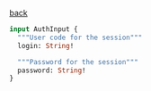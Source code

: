 [back](../../tableOfContent.md)


```graphql
input AuthInput {
  """User code for the session"""
  login: String!

  """Password for the session"""
  password: String!
}
```
